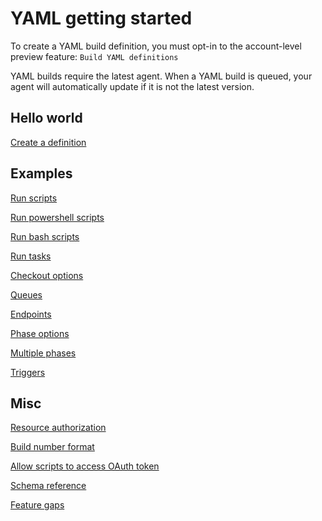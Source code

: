 # YAML getting started

To create a YAML build definition, you must opt-in to the account-level preview feature: `Build YAML definitions`

YAML builds require the latest agent. When a YAML build is queued, your agent will automatically update if it is not the latest version.

## Hello world

[Create a definition](yamlgettingstarted-definition.md)

## Examples

[Run scripts](yamlgettingstarted-scripts.md)

[Run powershell scripts](yamlgettingstarted-powershell.md)

[Run bash scripts](yamlgettingstarted-bash.md)

[Run tasks](yamlgettingstarted-tasks.md)

[Checkout options](yamlgettingstarted-checkout.md)

[Queues](yamlgettingstarted-queues.md)

[Endpoints](yamlgettingstarted-endpoints.md)

[Phase options](yamlgettingstarted-phase.md)

[Multiple phases](yamlgettingstarted-phases.md)

[Triggers](yamlgettingstarted-triggers.md)

## Misc

[Resource authorization](yamlgettingstarted-authz.md)

[Build number format](yamlgettingstarted-name.md)

[Allow scripts to access OAuth token](yamlgettingstarted-token.md)

[Schema reference](yamlgettingstarted-schema.md)

[Feature gaps](yamlgettingstarted-features.md)
